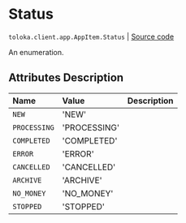 # Status
`toloka.client.app.AppItem.Status` | [Source code](https://github.com/Toloka/toloka-kit/blob/v1.2.2/src/client/app/__init__.py#L219)

An enumeration.

## Attributes Description

| Name | Value | Description |
| :------| :-----------| :----------| 
`NEW`|'NEW'|
`PROCESSING`|'PROCESSING'|
`COMPLETED`|'COMPLETED'|
`ERROR`|'ERROR'|
`CANCELLED`|'CANCELLED'|
`ARCHIVE`|'ARCHIVE'|
`NO_MONEY`|'NO_MONEY'|
`STOPPED`|'STOPPED'|
